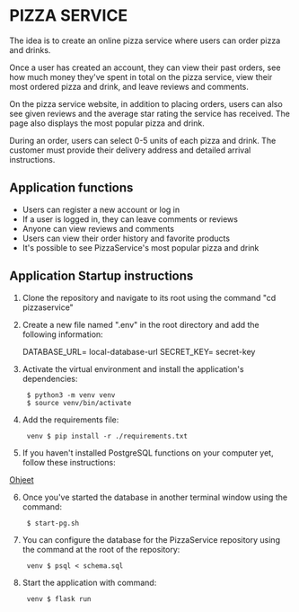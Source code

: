 # PIZZA SERVICE

The idea is to create an online pizza service where users can order pizza and drinks.

Once a user has created an account, they can view their past orders, see how much money they've spent in total on the pizza service, view their most ordered pizza and drink, and leave reviews and comments.

On the pizza service website, in addition to placing orders, users can also see given reviews and the average star rating the service has received. The page also displays the most popular pizza and drink.

During an order, users can select 0-5 units of each pizza and drink. The customer must provide their delivery address and detailed arrival instructions.


## Application functions

- Users can register a new account or log in
- If a user is logged in, they can leave comments or reviews
- Anyone can view reviews and comments
- Users can view their order history and favorite products
- It's possible to see PizzaService's most popular pizza and drink

## Application Startup instructions

1. Clone the repository and navigate to its root using the command "cd pizzaservice"

2. Create a new file named ".env" in the root directory and add the following information:

    DATABASE_URL= local-database-url
    SECRET_KEY= secret-key

3. Activate the virtual environment and install the application's dependencies:

        $ python3 -m venv venv
        $ source venv/bin/activate

4. Add the requirements file:
        
        venv $ pip install -r ./requirements.txt

5. If you haven't installed PostgreSQL functions on your computer yet, follow these instructions:

[Ohjeet](https://github.com/hy-tsoha/local-pg)

6. Once you've started the database in another terminal window using the command:

        $ start-pg.sh

7. You can configure the database for the PizzaService repository using the command at the root of the repository:

        venv $ psql < schema.sql

8. Start the application with command:

        venv $ flask run
